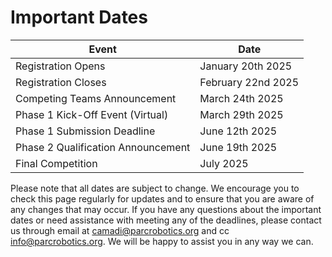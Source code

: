 # Important Dates

<!-- ![Motivating image](./assets/timeline.PNG) -->

| Event | Date |
| --- | --- |
| Registration Opens | January 20th 2025 |
| Registration Closes | February 22nd 2025 |
| Competing Teams Announcement | March 24th 2025 |
| Phase 1 Kick-Off Event (Virtual) | March 29th 2025 |
| Phase 1 Submission Deadline | June 12th 2025 |
| Phase 2 Qualification Announcement | June 19th 2025 |
| Final Competition | July 2025 |


Please note that all dates are subject to change. We encourage you to check this page regularly for updates and to ensure that you are aware of any changes that may occur. If you have any questions about the important dates or need assistance with meeting any of the deadlines, please contact us through email at [camadi@parcrobotics.org](mailto:camadi@parcrobotics.org) and cc [info@parcrobotics.org](mailto:info@parcrobotics.org). We will be happy to assist you in any way we can.
